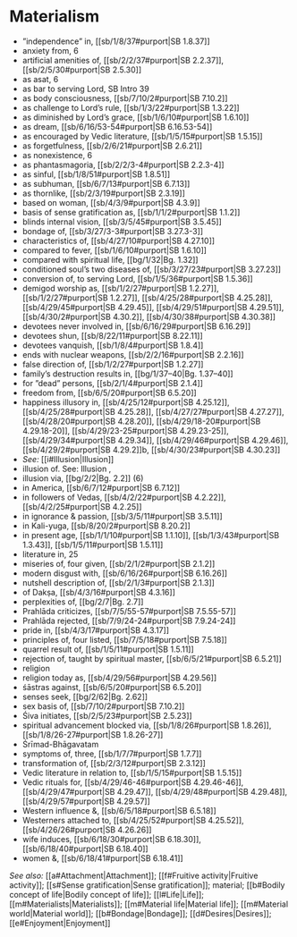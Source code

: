 # Materialism

* ”independence” in, [[sb/1/8/37#purport|SB 1.8.37]]
* anxiety from, 6 
* artificial amenities of, [[sb/2/2/37#purport|SB 2.2.37]], [[sb/2/5/30#purport|SB 2.5.30]]
* as asat, 6 
* as bar to serving Lord, SB Intro 39
* as body consciousness, [[sb/7/10/2#purport|SB 7.10.2]]
* as challenge to Lord’s rule, [[sb/1/3/22#purport|SB 1.3.22]]
* as diminished by Lord’s grace, [[sb/1/6/10#purport|SB 1.6.10]]
* as dream, [[sb/6/16/53-54#purport|SB 6.16.53-54]]
* as encouraged by Vedic literature, [[sb/1/5/15#purport|SB 1.5.15]]
* as forgetfulness, [[sb/2/6/21#purport|SB 2.6.21]]
* as nonexistence, 6 
* as phantasmagoria, [[sb/2/2/3-4#purport|SB 2.2.3-4]]
* as sinful, [[sb/1/8/51#purport|SB 1.8.51]]
* as subhuman, [[sb/6/7/13#purport|SB 6.7.13]]
* as thornlike, [[sb/2/3/19#purport|SB 2.3.19]]
* based on woman, [[sb/4/3/9#purport|SB 4.3.9]]
* basis of sense gratification as, [[sb/1/1/2#purport|SB 1.1.2]]
* blinds internal vision, [[sb/3/5/45#purport|SB 3.5.45]]
* bondage of, [[sb/3/27/3-3#purport|SB 3.27.3-3]]
* characteristics of, [[sb/4/27/10#purport|SB 4.27.10]]
* compared to fever, [[sb/1/6/10#purport|SB 1.6.10]]
* compared with spiritual life, [[bg/1/32|Bg. 1.32]]
* conditioned soul’s two diseases of, [[sb/3/27/23#purport|SB 3.27.23]]
* conversion of, to serving Lord, [[sb/1/5/36#purport|SB 1.5.36]]
* demigod worship as, [[sb/1/2/27#purport|SB 1.2.27]], [[sb/1/2/27#purport|SB 1.2.27]], [[sb/4/25/28#purport|SB 4.25.28]], [[sb/4/29/45#purport|SB 4.29.45]], [[sb/4/29/51#purport|SB 4.29.51]], [[sb/4/30/2#purport|SB 4.30.2]], [[sb/4/30/38#purport|SB 4.30.38]]
* devotees never involved in, [[sb/6/16/29#purport|SB 6.16.29]]
* devotees shun, [[sb/8/22/11#purport|SB 8.22.11]]
* devotees vanquish, [[sb/1/8/4#purport|SB 1.8.4]]
* ends with nuclear weapons, [[sb/2/2/16#purport|SB 2.2.16]]
* false direction of, [[sb/1/2/27#purport|SB 1.2.27]]
* family’s destruction results in, [[bg/1/37–40|Bg. 1.37–40]]
* for ”dead” persons, [[sb/2/1/4#purport|SB 2.1.4]]
* freedom from, [[sb/6/5/20#purport|SB 6.5.20]]
* happiness illusory in, [[sb/4/25/12#purport|SB 4.25.12]], [[sb/4/25/28#purport|SB 4.25.28]], [[sb/4/27/27#purport|SB 4.27.27]], [[sb/4/28/20#purport|SB 4.28.20]], [[sb/4/29/18-20#purport|SB 4.29.18-20]], [[sb/4/29/23-25#purport|SB 4.29.23-25]], [[sb/4/29/34#purport|SB 4.29.34]], [[sb/4/29/46#purport|SB 4.29.46]], [[sb/4/29/2#purport|SB 4.29.2]]b, [[sb/4/30/23#purport|SB 4.30.23]]
* *See:* [[i#Illusion|Illusion]] 
* illusion of. See: Illusion , 
* illusion via, [[bg/2/2|Bg. 2.2]] (6)
* in America, [[sb/6/7/12#purport|SB 6.7.12]]
* in followers of Vedas, [[sb/4/2/22#purport|SB 4.2.22]], [[sb/4/2/25#purport|SB 4.2.25]]
* in ignorance & passion, [[sb/3/5/11#purport|SB 3.5.11]]
* in Kali-yuga, [[sb/8/20/2#purport|SB 8.20.2]]
* in present age, [[sb/1/1/10#purport|SB 1.1.10]], [[sb/1/3/43#purport|SB 1.3.43]], [[sb/1/5/11#purport|SB 1.5.11]]
* literature in, 25 
* miseries of, four given, [[sb/2/1/2#purport|SB 2.1.2]]
* modern disgust with, [[sb/6/16/26#purport|SB 6.16.26]]
* nutshell description of, [[sb/2/1/3#purport|SB 2.1.3]]
* of Dakṣa, [[sb/4/3/16#purport|SB 4.3.16]]
* perplexities of, [[bg/2/7|Bg. 2.7]]
* Prahlāda criticizes, [[sb/7/5/55-57#purport|SB 7.5.55-57]]
* Prahlāda rejected, [[sb/7/9/24-24#purport|SB 7.9.24-24]]
* pride in, [[sb/4/3/17#purport|SB 4.3.17]]
* principles of, four listed, [[sb/7/5/18#purport|SB 7.5.18]]
* quarrel result of, [[sb/1/5/11#purport|SB 1.5.11]]
* rejection of, taught by spiritual master, [[sb/6/5/21#purport|SB 6.5.21]]
* religion 
* religion today as, [[sb/4/29/56#purport|SB 4.29.56]]
* śāstras against, [[sb/6/5/20#purport|SB 6.5.20]]
* senses seek, [[bg/2/62|Bg. 2.62]]
* sex basis of, [[sb/7/10/2#purport|SB 7.10.2]]
* Śiva initiates, [[sb/2/5/23#purport|SB 2.5.23]]
* spiritual advancement blocked via, [[sb/1/8/26#purport|SB 1.8.26]], [[sb/1/8/26-27#purport|SB 1.8.26-27]]
* Śrīmad-Bhāgavatam 
* symptoms of, three, [[sb/1/7/7#purport|SB 1.7.7]]
* transformation of, [[sb/2/3/12#purport|SB 2.3.12]]
* Vedic literature in relation to, [[sb/1/5/15#purport|SB 1.5.15]]
* Vedic rituals for, [[sb/4/29/46-46#purport|SB 4.29.46-46]], [[sb/4/29/47#purport|SB 4.29.47]], [[sb/4/29/48#purport|SB 4.29.48]], [[sb/4/29/57#purport|SB 4.29.57]]
* Western influence &, [[sb/6/5/18#purport|SB 6.5.18]]
* Westerners attached to, [[sb/4/25/52#purport|SB 4.25.52]], [[sb/4/26/26#purport|SB 4.26.26]]
* wife induces, [[sb/6/18/30#purport|SB 6.18.30]], [[sb/6/18/40#purport|SB 6.18.40]]
* women &, [[sb/6/18/41#purport|SB 6.18.41]]

*See also:* [[a#Attachment|Attachment]]; [[f#Fruitive activity|Fruitive activity]]; [[s#Sense gratification|Sense gratification]]; material; [[b#Bodily concept of life|Bodily concept of life]]; [[l#Life|Life]]; [[m#Materialists|Materialists]]; [[m#Material life|Material life]]; [[m#Material world|Material world]]; [[b#Bondage|Bondage]]; [[d#Desires|Desires]]; [[e#Enjoyment|Enjoyment]]
